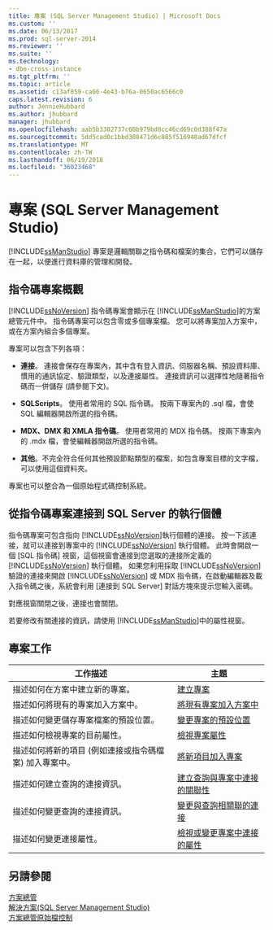```yaml
---
title: 專案 (SQL Server Management Studio) | Microsoft Docs
ms.custom: ''
ms.date: 06/13/2017
ms.prod: sql-server-2014
ms.reviewer: ''
ms.suite: ''
ms.technology:
- dbe-cross-instance
ms.tgt_pltfrm: ''
ms.topic: article
ms.assetid: c13af859-ca66-4e43-b76a-0650ac6566c0
caps.latest.revision: 6
author: JennieHubbard
ms.author: jhubbard
manager: jhubbard
ms.openlocfilehash: aab5b3302737c60b979bd8cc46cd69c0d388f47a
ms.sourcegitcommit: 5dd5cad0c1bbd308471d6c885f516948ad67dfcf
ms.translationtype: MT
ms.contentlocale: zh-TW
ms.lasthandoff: 06/19/2018
ms.locfileid: "36023468"
---
```

# <a name="projects-sql-server-management-studio"></a>專案 (SQL Server Management Studio)
  [!INCLUDE[ssManStudio](../../includes/ssmanstudio-md.md)] 專案是邏輯關聯之指令碼和檔案的集合，它們可以儲存在一起，以便進行資料庫的管理和開發。  
  
## <a name="script-project-overview"></a>指令碼專案概觀  
 [!INCLUDE[ssNoVersion](../../includes/ssnoversion-md.md)] 指令碼專案會顯示在 [!INCLUDE[ssManStudio](../../includes/ssmanstudio-md.md)]的方案總管元件中。 指令碼專案可以包含零或多個專案檔。 您可以將專案加入方案中，或在方案內組合多個專案。  
  
 專案可以包含下列各項：  
  
-   **連接**。 連接會保存在專案內，其中含有登入資訊、伺服器名稱、預設資料庫、慣用的通訊協定、驗證類型，以及連接屬性。 連接資訊可以選擇性地隨著指令碼而一併儲存 (請參閱下文)。  
  
-   **SQLScripts**。 使用者常用的 SQL 指令碼。 按兩下專案內的 .sql 檔，會使 SQL 編輯器開啟所選的指令碼。  
  
-   **MDX、DMX 和 XMLA 指令碼**。 使用者常用的 MDX 指令碼。 按兩下專案內的 .mdx 檔，會使編輯器開啟所選的指令碼。  
  
-   **其他**。不完全符合任何其他預設節點類型的檔案，如包含專案目標的文字檔，可以使用這個資料夾。  
  
 專案也可以整合為一個原始程式碼控制系統。  
  
## <a name="connecting-to-an-instance-of-sql-server-from-a-script-project"></a>從指令碼專案連接到 SQL Server 的執行個體  
 指令碼專案可包含指向 [!INCLUDE[ssNoVersion](../../includes/ssnoversion-md.md)]執行個體的連接。 按一下該連接，就可以連接到專案中的 [!INCLUDE[ssNoVersion](../../includes/ssnoversion-md.md)] 執行個體。 此時會開啟一個 [SQL 指令碼] 視窗，這個視窗會連接到您選取的連接所定義的 [!INCLUDE[ssNoVersion](../../includes/ssnoversion-md.md)] 執行個體。 如果您利用採取 [!INCLUDE[ssNoVersion](../../includes/ssnoversion-md.md)] 驗證的連接來開啟 [!INCLUDE[ssNoVersion](../../includes/ssnoversion-md.md)] 或 MDX 指令碼，在啟動編輯器及載入指令碼之後，系統會利用 [連接到 SQL Server] 對話方塊來提示您輸入密碼。  
  
 對應視窗關閉之後，連接也會關閉。  
  
 若要修改有關連接的資訊，請使用 [!INCLUDE[ssManStudio](../../includes/ssmanstudio-md.md)]中的屬性視窗。  
  
## <a name="project-tasks"></a>專案工作  
  
|工作描述|主題|  
|----------------------|-----------|  
|描述如何在方案中建立新的專案。|[建立專案](create-a-project.md)|  
|描述如何將現有的專案加入方案中。|[將現有專案加入方案中](add-an-existing-project-to-a-solution.md)|  
|描述如何變更儲存專案檔案的預設位置。|[變更專案的預設位置](change-the-default-location-for-projects.md)|  
|描述如何檢視專案的目前屬性。|[檢視專案屬性](view-project-properties.md)|  
|描述如何將新的項目 (例如連接或指令碼檔案) 加入專案中。|[將新項目加入專案](add-new-items-to-a-project.md)|  
|描述如何建立查詢的連接資訊。|[建立查詢與專案中連接的關聯性](associate-a-query-with-a-connection-in-a-project.md)|  
|描述如何變更查詢的連接資訊。|[變更與查詢相關聯的連接](change-the-connection-associated-with-a-query.md)|  
|描述如何變更連接屬性。|[檢視或變更專案中連接的屬性](view-or-change-the-properties-of-a-connection-in-a-project.md)|  
  
## <a name="see-also"></a>另請參閱  
 [方案總管](solution-explorer.md)   
 [解決方案&#40;SQL Server Management Studio&#41;](solutions-sql-server-management-studio.md)   
 [方案總管原始檔控制](../../database-engine/solution-explorer-source-control.md)  
  
  